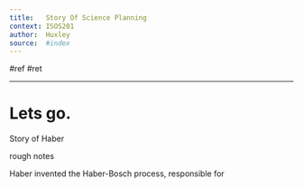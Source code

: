 ```yaml
---
title:   Story Of Science Planning
context: ISOS201
author:  Huxley
source:  #index
---
```


#ref #ret  

---

# Lets go.

Story of Haber


rough notes

Haber invented the Haber-Bosch process, responsible for 















